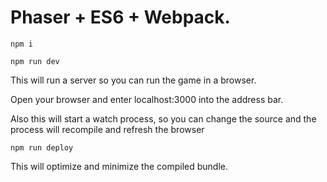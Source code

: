 # Phaser + ES6 + Webpack.

```npm i```


```npm run dev```

This will run a server so you can run the game in a browser.

Open your browser and enter localhost:3000 into the address bar.

Also this will start a watch process, so you can change the source and the process will recompile and refresh the browser


```npm run deploy```

This will optimize and minimize the compiled bundle.
